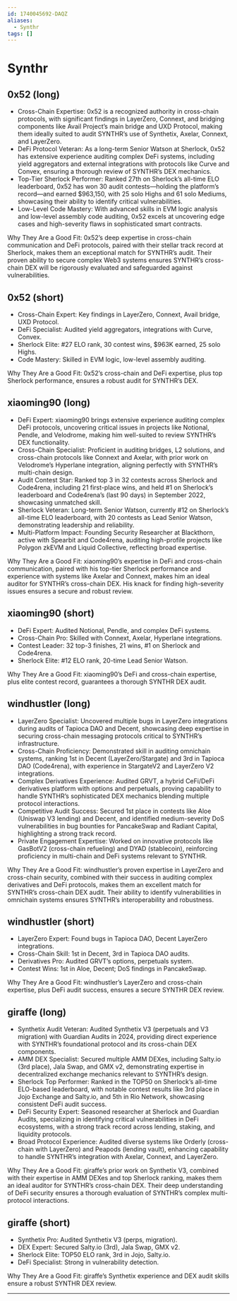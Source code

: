 ```yaml
---
id: 1740045692-DAQZ
aliases:
  - Synthr
tags: []
---
```


# Synthr

## 0x52 (long)

- Cross-Chain Expertise: 0x52 is a recognized authority in cross-chain protocols, with significant findings in LayerZero, Connext, and bridging components like Avail Project’s main bridge and UXD Protocol, making them ideally suited to audit SYNTHR’s use of Synthetix, Axelar, Connext, and LayerZero.
- DeFi Protocol Veteran: As a long-term Senior Watson at Sherlock, 0x52 has extensive experience auditing complex DeFi systems, including yield aggregators and external integrations with protocols like Curve and Convex, ensuring a thorough review of SYNTHR’s DEX mechanics.
- Top-Tier Sherlock Performer: Ranked 27th on Sherlock’s all-time ELO leaderboard, 0x52 has won 30 audit contests—holding the platform’s record—and earned $963,150, with 25 solo Highs and 61 solo Mediums, showcasing their ability to identify critical vulnerabilities.
- Low-Level Code Mastery: With advanced skills in EVM logic analysis and low-level assembly code auditing, 0x52 excels at uncovering edge cases and high-severity flaws in sophisticated smart contracts.

Why They Are a Good Fit: 0x52’s deep expertise in cross-chain communication and DeFi protocols, paired with their stellar track record at Sherlock, makes them an exceptional match for SYNTHR’s audit. Their proven ability to secure complex Web3 systems ensures SYNTHR’s cross-chain DEX will be rigorously evaluated and safeguarded against vulnerabilities.

## 0x52 (short)

- Cross-Chain Expert: Key findings in LayerZero, Connext, Avail bridge, UXD Protocol.
- DeFi Specialist: Audited yield aggregators, integrations with Curve, Convex.
- Sherlock Elite: #27 ELO rank, 30 contest wins, $963K earned, 25 solo Highs.
- Code Mastery: Skilled in EVM logic, low-level assembly auditing.

Why They Are a Good Fit: 0x52’s cross-chain and DeFi expertise, plus top Sherlock performance, ensures a robust audit for SYNTHR’s DEX.


## xiaoming90 (long)

- DeFi Expert: xiaoming90 brings extensive experience auditing complex DeFi protocols, uncovering critical issues in projects like Notional, Pendle, and Velodrome, making him well-suited to review SYNTHR’s DEX functionality.
- Cross-Chain Specialist: Proficient in auditing bridges, L2 solutions, and cross-chain protocols like Connext and Axelar, with prior work on Velodrome’s Hyperlane integration, aligning perfectly with SYNTHR’s multi-chain design.
- Audit Contest Star: Ranked top 3 in 32 contests across Sherlock and Code4rena, including 21 first-place wins, and held #1 on Sherlock’s leaderboard and Code4rena’s (last 90 days) in September 2022, showcasing unmatched skill.
- Sherlock Veteran: Long-term Senior Watson, currently #12 on Sherlock’s all-time ELO leaderboard, with 20 contests as Lead Senior Watson, demonstrating leadership and reliability.
- Multi-Platform Impact: Founding Security Researcher at Blackthorn, active with Spearbit and Code4rena, auditing high-profile projects like Polygon zkEVM and Liquid Collective, reflecting broad expertise.

Why They Are a Good Fit: xiaoming90’s expertise in DeFi and cross-chain communication, paired with his top-tier Sherlock performance and experience with systems like Axelar and Connext, makes him an ideal auditor for SYNTHR’s cross-chain DEX. His knack for finding high-severity issues ensures a secure and robust review.


## xiaoming90 (short)

- DeFi Expert: Audited Notional, Pendle, and complex DeFi systems.
- Cross-Chain Pro: Skilled with Connext, Axelar, Hyperlane integrations.
- Contest Leader: 32 top-3 finishes, 21 wins, #1 on Sherlock and Code4rena.
- Sherlock Elite: #12 ELO rank, 20-time Lead Senior Watson.

Why They Are a Good Fit: xiaoming90’s DeFi and cross-chain expertise, plus elite contest record, guarantees a thorough SYNTHR DEX audit.


## windhustler (long)

- LayerZero Specialist: Uncovered multiple bugs in LayerZero integrations during audits of Tapioca DAO and Decent, showcasing deep expertise in securing cross-chain messaging protocols critical to SYNTHR’s infrastructure.
- Cross-Chain Proficiency: Demonstrated skill in auditing omnichain systems, ranking 1st in Decent (LayerZero/Stargate) and 3rd in Tapioca DAO (Code4rena), with experience in StargateV2 and LayerZero V2 integrations.
- Complex Derivatives Experience: Audited GRVT, a hybrid CeFi/DeFi derivatives platform with options and perpetuals, proving capability to handle SYNTHR’s sophisticated DEX mechanics blending multiple protocol interactions.
- Competitive Audit Success: Secured 1st place in contests like Aloe (Uniswap V3 lending) and Decent, and identified medium-severity DoS vulnerabilities in bug bounties for PancakeSwap and Radiant Capital, highlighting a strong track record.
- Private Engagement Expertise: Worked on innovative protocols like GasBotV2 (cross-chain refueling) and DYAD (stablecoin), reinforcing proficiency in multi-chain and DeFi systems relevant to SYNTHR.

Why They Are a Good Fit: windhustler’s proven expertise in LayerZero and cross-chain security, combined with their success in auditing complex derivatives and DeFi protocols, makes them an excellent match for SYNTHR’s cross-chain DEX audit. Their ability to identify vulnerabilities in omnichain systems ensures SYNTHR’s interoperability and robustness.

## windhustler (short)

- LayerZero Expert: Found bugs in Tapioca DAO, Decent LayerZero integrations.
- Cross-Chain Skill: 1st in Decent, 3rd in Tapioca DAO audits.
- Derivatives Pro: Audited GRVT’s options, perpetuals system.
- Contest Wins: 1st in Aloe, Decent; DoS findings in PancakeSwap.

Why They Are a Good Fit: windhustler’s LayerZero and cross-chain expertise, plus DeFi audit success, ensures a secure SYNTHR DEX review.


## giraffe (long)

- Synthetix Audit Veteran: Audited Synthetix V3 (perpetuals and V3 migration) with Guardian Audits in 2024, providing direct experience with SYNTHR’s foundational protocol and its cross-chain DEX components.
- AMM DEX Specialist: Secured multiple AMM DEXes, including Salty.io (3rd place), Jala Swap, and GMX v2, demonstrating expertise in decentralized exchange mechanics relevant to SYNTHR’s design.
- Sherlock Top Performer: Ranked in the TOP50 on Sherlock’s all-time ELO-based leaderboard, with notable contest results like 3rd place in Jojo Exchange and Salty.io, and 5th in Rio Network, showcasing consistent DeFi audit success.
- DeFi Security Expert: Seasoned researcher at Sherlock and Guardian Audits, specializing in identifying critical vulnerabilities in DeFi ecosystems, with a strong track record across lending, staking, and liquidity protocols.
- Broad Protocol Experience: Audited diverse systems like Orderly (cross-chain with LayerZero) and Peapods (lending vault), enhancing capability to handle SYNTHR’s integration with Axelar, Connext, and LayerZero.

Why They Are a Good Fit: giraffe’s prior work on Synthetix V3, combined with their expertise in AMM DEXes and top Sherlock ranking, makes them an ideal auditor for SYNTHR’s cross-chain DEX. Their deep understanding of DeFi security ensures a thorough evaluation of SYNTHR’s complex multi-protocol interactions.


## giraffe (short)
- Synthetix Pro: Audited Synthetix V3 (perps, migration).
- DEX Expert: Secured Salty.io (3rd), Jala Swap, GMX v2.
- Sherlock Elite: TOP50 ELO rank, 3rd in Jojo, Salty.io.
- DeFi Specialist: Strong in vulnerability detection.

Why They Are a Good Fit: giraffe’s Synthetix experience and DEX audit skills ensure a robust SYNTHR DEX review.

---